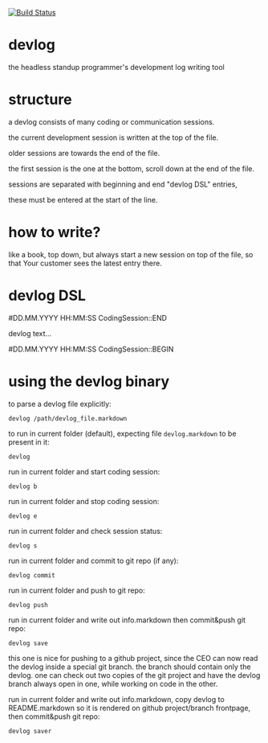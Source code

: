 [![Build Status](https://travis-ci.org/mihael/devlog.svg?branch=master)](https://travis-ci.org/mihael/devlog)

devlog
======

the headless standup programmer's development log writing tool

structure
=========

a devlog consists of many coding or communication sessions.

the current development session is written at the top of the file.

older sessions are towards the end of the file.

the first session is the one at the bottom, scroll down at the end of the file.

sessions are separated with beginning and end "devlog DSL" entries,

these must be entered at the start of the line.

how to write?
=============

like a book, top down, but always start a new session on top of the file, so that Your customer sees the latest entry there.

devlog DSL
==========


#DD.MM.YYYY HH:MM:SS CodingSession::END

devlog text...

#DD.MM.YYYY HH:MM:SS CodingSession::BEGIN

using the devlog binary
===================

to parse a devlog file explicitly:

`devlog /path/devlog_file.markdown`

to run in current folder (default), expecting file `devlog.markdown` to be present in it:

`devlog`

run in current folder and start coding session:

`devlog b`

run in current folder and stop coding session:

`devlog e`

run in current folder and check session status:

`devlog s`

run in current folder and commit to git repo (if any):

`devlog commit`

run in current folder and push to git repo:

`devlog push`

run in current folder and write out info.markdown then commit&push git repo:

`devlog save`

this one is nice for pushing to a github project, since the CEO can now read the devlog inside a special git branch. the branch should contain only the devlog. one can check out two copies of the git project and have the devlog branch always open in one, while working on code in the other.

run in current folder and write out info.markdown, copy devlog to README.markdown so it is rendered on github project/branch frontpage, then commit&push git repo:

`devlog saver`
